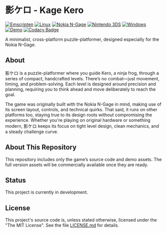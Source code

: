 ﻿# 影ケロ - Kage Kero

[![Emscripten](https://github.com/ngagesdk/kagekero/actions/workflows/emscripten.yml/badge.svg)](https://github.com/ngagesdk/kagekero/actions/workflows/emscripten.yml)
[![Linux](https://github.com/ngagesdk/kagekero/actions/workflows/linux.yml/badge.svg)](https://github.com/ngagesdk/kagekero/actions/workflows/linux.yml)
[![Nokia N-Gage](https://github.com/ngagesdk/kagekero/actions/workflows/nokia-ngage.yml/badge.svg)](https://github.com/ngagesdk/kagekero/actions/workflows/nokia-ngage.yml)
[![Nintendo 3DS](https://github.com/ngagesdk/kagekero/actions/workflows/n3ds.yml/badge.svg)](https://github.com/ngagesdk/kagekero/actions/workflows/n3ds.yml)
[![Windows](https://github.com/ngagesdk/kagekero/actions/workflows/windows.yml/badge.svg)](https://github.com/ngagesdk/kagekero/actions/workflows/windows.yml)
[![Demo](https://img.shields.io/badge/Demo-Live-2ebc4f)](https://ngagesdk.de/kagekero)
[![Codacy Badge](https://app.codacy.com/project/badge/Grade/f7951adf3c234609874929575b6bfd23)](https://app.codacy.com/gh/mupfdev/kagekero/dashboard?utm_source=gh&utm_medium=referral&utm_content=&utm_campaign=Badge_grade)

A minimalist, cross-platform puzzle-platformer, designed especially for the
Nokia N-Gage.

## About

影ケロ is a puzzle-platformer where you guide Kero, a ninja frog, through a series of compact, handcrafted levels.
There’s no combat—just movement, timing, and problem-solving. Each level is designed around precision and planning,
requiring you to think ahead and move deliberately to reach the goal.

The game was originally built with the Nokia N-Gage in mind, making use of its screen layout, controls, and
technical quirks.  That said, it runs on other platforms too, staying true to its design roots without compromising
the experience.  Whether you're playing on original hardware or something modern, 影ケロ keeps its focus on tight
level design, clean mechanics, and a steady challenge curve.

## About This Repository

This repository includes only the game’s source code and demo assets.  The full version assets will be commercially
available once they are ready.

## Status

This project is currently in development.

## License

This project's source code is, unless stated otherwise, licensed under
the "The MIT License".  See the file [LICENSE.md](LICENSE.md) for details.
